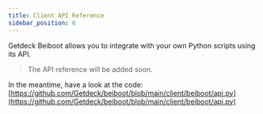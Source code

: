 ```yaml
---
title: Client API Reference
sidebar_position: 6
---
```

Getdeck Beiboot allows you to integrate with your own Python scripts using its API. 

> The API reference will be added soon.

In the meantime, have a look at the code: [https://github.com/Getdeck/beiboot/blob/main/client/beiboot/api.py](https://github.com/Getdeck/beiboot/blob/main/client/beiboot/api.py)